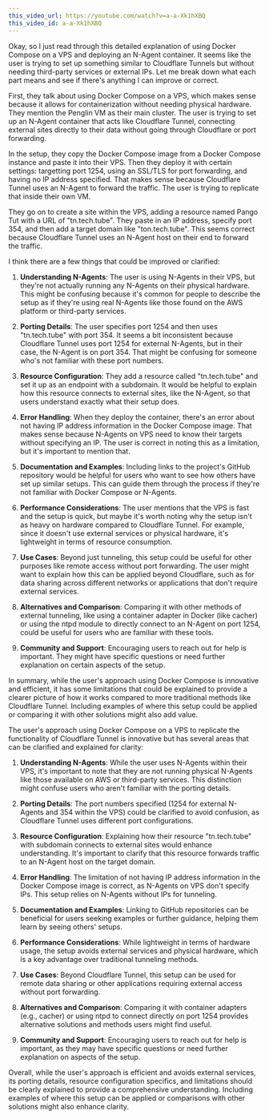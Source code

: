 ```yaml
---
this_video_url: https://youtube.com/watch?v=a-a-Xk1hXBQ
this_video_id: a-a-Xk1hXBQ
---
```

<think>
Okay, so I just read through this detailed explanation of using Docker Compose on a VPS and deploying an N-Agent container. It seems like the user is trying to set up something similar to Cloudflare Tunnels but without needing third-party services or external IPs. Let me break down what each part means and see if there's anything I can improve or correct.

First, they talk about using Docker Compose on a VPS, which makes sense because it allows for containerization without needing physical hardware. They mention the Penglin VM as their main cluster. The user is trying to set up an N-Agent container that acts like Cloudflare Tunnel, connecting external sites directly to their data without going through Cloudflare or port forwarding.

In the setup, they copy the Docker Compose image from a Docker Compose instance and paste it into their VPS. Then they deploy it with certain settings: targetting port 1254, using an SSL/TLS for port forwarding, and having no IP address specified. That makes sense because Cloudflare Tunnel uses an N-Agent to forward the traffic. The user is trying to replicate that inside their own VM.

They go on to create a site within the VPS, adding a resource named Pango Tut with a URL of "tn.tech.tube". They paste in an IP address, specify port 354, and then add a target domain like "ton.tech.tube". This seems correct because Cloudflare Tunnel uses an N-Agent host on their end to forward the traffic.

I think there are a few things that could be improved or clarified:

1. **Understanding N-Agents**: The user is using N-Agents in their VPS, but they're not actually running any N-Agents on their physical hardware. This might be confusing because it's common for people to describe the setup as if they're using real N-Agents like those found on the AWS platform or third-party services.

2. **Porting Details**: The user specifies port 1254 and then uses "tn.tech.tube" with port 354. It seems a bit inconsistent because Cloudflare Tunnel uses port 1254 for external N-Agents, but in their case, the N-Agent is on port 354. That might be confusing for someone who's not familiar with these port numbers.

3. **Resource Configuration**: They add a resource called "tn.tech.tube" and set it up as an endpoint with a subdomain. It would be helpful to explain how this resource connects to external sites, like the N-Agent, so that users understand exactly what their setup does.

4. **Error Handling**: When they deploy the container, there's an error about not having IP address information in the Docker Compose image. That makes sense because N-Agents on VPS need to know their targets without specifying an IP. The user is correct in noting this as a limitation, but it's important to mention that.

5. **Documentation and Examples**: Including links to the project's GitHub repository would be helpful for users who want to see how others have set up similar setups. This can guide them through the process if they're not familiar with Docker Compose or N-Agents.

6. **Performance Considerations**: The user mentions that the VPS is fast and the setup is quick, but maybe it's worth noting why the setup isn't as heavy on hardware compared to Cloudflare Tunnel. For example, since it doesn't use external services or physical hardware, it's lightweight in terms of resource consumption.

7. **Use Cases**: Beyond just tunneling, this setup could be useful for other purposes like remote access without port forwarding. The user might want to explain how this can be applied beyond Cloudflare, such as for data sharing across different networks or applications that don't require external services.

8. **Alternatives and Comparison**: Comparing it with other methods of external tunneling, like using a container adapter in Docker (like cacher) or using the ntpd module to directly connect to an N-Agent on port 1254, could be useful for users who are familiar with these tools.

9. **Community and Support**: Encouraging users to reach out for help is important. They might have specific questions or need further explanation on certain aspects of the setup.

In summary, while the user's approach using Docker Compose is innovative and efficient, it has some limitations that could be explained to provide a clearer picture of how it works compared to more traditional methods like Cloudflare Tunnel. Including examples of where this setup could be applied or comparing it with other solutions might also add value.
</think>

The user's approach using Docker Compose on a VPS to replicate the functionality of Cloudflare Tunnel is innovative but has several areas that can be clarified and explained for clarity:

1. **Understanding N-Agents**: While the user uses N-Agents within their VPS, it's important to note that they are not running physical N-Agents like those available on AWS or third-party services. This distinction might confuse users who aren't familiar with the porting details.

2. **Porting Details**: The port numbers specified (1254 for external N- Agents and 354 within the VPS) could be clarified to avoid confusion, as Cloudflare Tunnel uses different port configurations.

3. **Resource Configuration**: Explaining how their resource "tn.tech.tube" with subdomain connects to external sites would enhance understanding. It's important to clarify that this resource forwards traffic to an N-Agent host on the target domain.

4. **Error Handling**: The limitation of not having IP address information in the Docker Compose image is correct, as N-Agents on VPS don't specify IPs. This setup relies on N-Agents without IPs for tunneling.

5. **Documentation and Examples**: Linking to GitHub repositories can be beneficial for users seeking examples or further guidance, helping them learn by seeing others' setups.

6. **Performance Considerations**: While lightweight in terms of hardware usage, the setup avoids external services and physical hardware, which is a key advantage over traditional tunneling methods.

7. **Use Cases**: Beyond Cloudflare Tunnel, this setup can be used for remote data sharing or other applications requiring external access without port forwarding.

8. **Alternatives and Comparison**: Comparing it with container adapters (e.g., cacher) or using ntpd to connect directly on port 1254 provides alternative solutions and methods users might find useful.

9. **Community and Support**: Encouraging users to reach out for help is important, as they may have specific questions or need further explanation on aspects of the setup.

Overall, while the user's approach is efficient and avoids external services, its porting details, resource configuration specifics, and limitations should be clearly explained to provide a comprehensive understanding. Including examples of where this setup can be applied or comparisons with other solutions might also enhance clarity.
